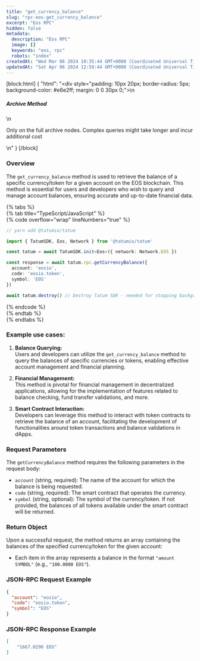 ```yaml
---
title: "get_currency_balance"
slug: "rpc-eos-get_currency_balance"
excerpt: "Eos RPC"
hidden: false
metadata: 
  description: "Eos RPC"
  image: []
  keywords: "eos, rpc"
  robots: "index"
createdAt: "Wed Mar 06 2024 10:35:44 GMT+0000 (Coordinated Universal Time)"
updatedAt: "Sat Apr 06 2024 12:59:44 GMT+0000 (Coordinated Universal Time)"
---
```

[block:html]
{
  "html": "<div style=\"padding: 10px 20px; border-radius: 5px; background-color: #e6e2ff; margin: 0 0 30px 0;\">\n  <h5>Archive Method</h5>\n  <p>Only on the full archive nodes. Complex queries might take longer and incur additional cost</p>\n</div>"
}
[/block]


### Overview

The `get_currency_balance` method is used to retrieve the balance of a specific currency/token for a given account on the EOS blockchain. This method is essential for users and developers who wish to query and manage account balances, ensuring accurate and up-to-date financial data.

{% tabs %}  
{% tab title="TypeScript/JavaScript" %}  
{% code overflow="wrap" lineNumbers="true" %}

```typescript
// yarn add @tatumio/tatum

import { TatumSDK, Eos, Network } from '@tatumio/tatum'

const tatum = await TatumSDK.init<Eos>({ network: Network.EOS })

const response = await tatum.rpc.getCurrencyBalance({
  account: 'eosio',
  code: 'eosio.token',
  symbol: 'EOS'
})

await tatum.destroy() // Destroy Tatum SDK - needed for stopping background jobs
```

{% endcode %}  
{% endtab %}  
{% endtabs %}

### Example use cases:

1. **Balance Querying:**  
   Users and developers can utilize the `get_currency_balance` method to query the balances of specific currencies or tokens, enabling effective account management and financial planning.

2. **Financial Management:**  
   This method is pivotal for financial management in decentralized applications, allowing for the implementation of features related to balance checking, fund transfer validations, and more.

3. **Smart Contract Interaction:**  
   Developers can leverage this method to interact with token contracts to retrieve the balance of an account, facilitating the development of functionalities around token transactions and balance validations in dApps.

### Request Parameters

The `getCurrencyBalance` method requires the following parameters in the request body:

- `account` (string, required): The name of the account for which the balance is being requested.
- `code` (string, required): The smart contract that operates the currency.
- `symbol` (string, optional): The symbol of the currency/token. If not provided, the balances of all tokens available under the smart contract will be returned.

### Return Object

Upon a successful request, the method returns an array containing the balances of the specified currency/token for the given account:

- Each item in the array represents a balance in the format `"amount SYMBOL"` (e.g., `"100.0000 EOS"`).

### JSON-RPC Request Example

```json
{
  "account": "eosio",
  "code": "eosio.token",
  "symbol": "EOS"
}
```

### JSON-RPC Response Example

```json
[
    "1667.0290 EOS"
]
```
